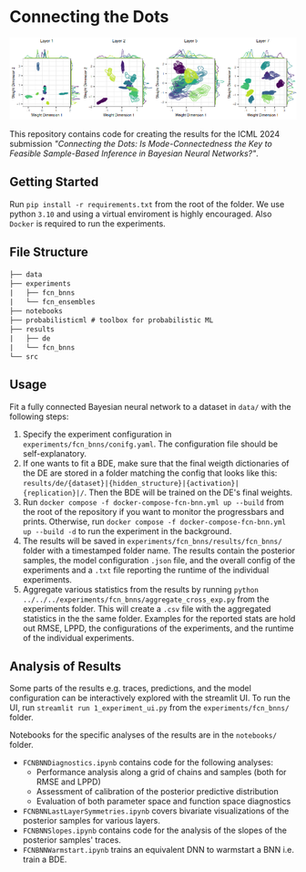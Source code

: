 # Connecting the Dots

![](fig.png)

This repository contains code for creating the results for the ICML 2024 submission *"Connecting the Dots: Is Mode-Connectedness the Key to Feasible Sample-Based Inference in Bayesian Neural Networks?"*.

## Getting Started

Run `pip install -r requirements.txt` from the root of the folder. We use python `3.10` and using a virtual enviroment is highly encouraged. Also `Docker` is required to run the experiments.

## File Structure

```
├── data
├── experiments
|   ├── fcn_bnns
|   └── fcn_ensembles
├── notebooks
├── probabilisticml # toolbox for probabilistic ML
├── results
|   ├── de
|   └── fcn_bnns
└── src 
```

## Usage

Fit a fully connected Bayesian neural network to a dataset in `data/` with the following steps:

1. Specify the experiment configuration in `experiments/fcn_bnns/conifg.yaml`. The configuration file should be self-explanatory.
2. If one wants to fit a BDE, make sure that the final weigth dictionaries of the DE are stored in a folder matching the config that looks like this: `results/de/{dataset}|{hidden_structure}|{activation}|{replication}|/`. Then the BDE will be trained on the DE's final weights.
3. Run `docker compose -f docker-compose-fcn-bnn.yml up --build` from the root of the repository if you want to monitor the progressbars and prints. Otherwise, run `docker compose -f docker-compose-fcn-bnn.yml up --build -d` to run the experiment in the background.
4. The results will be saved in `experiments/fcn_bnns/results/fcn_bnns/` folder with a timestamped folder name. The results contain the posterior samples, the model configuration `.json` file, and the overall config of the experiments and a `.txt` file reporting the runtime of the individual experiments.
5. Aggregate various statistics from the results by running `python ../../../experiments/fcn_bnns/aggregate_cross_exp.py` from the experiments folder. This will create a `.csv` file with the aggregated statistics in the the same folder. Examples for the reported stats are hold out RMSE, LPPD, the configurations of the experiments, and the runtime of the individual experiments.

## Analysis of Results

Some parts of the results e.g. traces, predictions, and the model configuration can be interactively explored with the streamlit UI. To run the UI, run `streamlit run 1_experiment_ui.py` from the `experiments/fcn_bnns/` folder.

Notebooks for the specific analyses of the results are in the `notebooks/` folder. 

- `FCNBNNDiagnostics.ipynb` contains code for the following analyses:
    - Performance analysis along a grid of chains and samples (both for RMSE and LPPD)
    - Assessment of calibration of the posterior predictive distribution
    - Evaluation of both parameter space and function space diagnostics
- `FCNBNNLastLayerSymmetries.ipynb` covers bivariate visualizations of the posterior samples for various layers.
- `FCNBNNSlopes.ipynb` contains code for the analysis of the slopes of the posterior samples' traces.
- `FCNBNNWarmstart.ipynb` trains an equivalent DNN to warmstart a BNN i.e. train a BDE.
